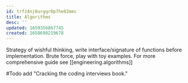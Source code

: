 ```yaml
---
id: trfz4nj0urgqr0p7he02mmc
title: Algorithms
desc: ''
updated: 1659356867745
created: 1658698219678
---
```

Strategy of wishful thinking, write interface/signature of functions before implementation. Brute force, play with toy
examples. For more comprehensive guide see [[engineering.algorithms]]

#Todo add "Cracking the coding interviews book."